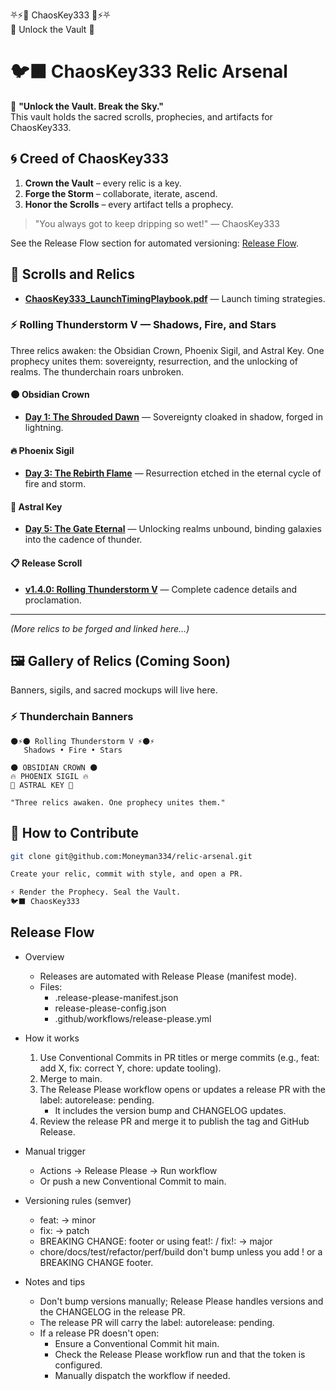 ⛧⚡👑 ChaosKey333 👑⚡⛧  
   🔑 Unlock the Vault 🔑

# 🐦‍⬛ ChaosKey333 Relic Arsenal

🌌 **"Unlock the Vault. Break the Sky."**  
This vault holds the sacred scrolls, prophecies, and artifacts for ChaosKey333.

## 🌀 Creed of ChaosKey333
1. **Crown the Vault** – every relic is a key.  
2. **Forge the Storm** – collaborate, iterate, ascend.  
3. **Honor the Scrolls** – every artifact tells a prophecy.

> "You always got to keep dripping so wet!" — ChaosKey333

See the Release Flow section for automated versioning: [Release Flow](#release-flow).

## 📜 Scrolls and Relics
- **[ChaosKey333_LaunchTimingPlaybook.pdf](./docs/scrolls/ChaosKey333_LaunchTimingPlaybook.pdf)** — Launch timing strategies.

### ⚡ Rolling Thunderstorm V — Shadows, Fire, and Stars

Three relics awaken: the Obsidian Crown, Phoenix Sigil, and Astral Key. One prophecy unites them: sovereignty, resurrection, and the unlocking of realms. The thunderchain roars unbroken.

#### 🌑 Obsidian Crown
- **[Day 1: The Shrouded Dawn](./docs/scrolls/Day1.md)** — Sovereignty cloaked in shadow, forged in lightning.

#### 🔥 Phoenix Sigil  
- **[Day 3: The Rebirth Flame](./docs/scrolls/Day3.md)** — Resurrection etched in the eternal cycle of fire and storm.

#### 🌌 Astral Key
- **[Day 5: The Gate Eternal](./docs/scrolls/Day5.md)** — Unlocking realms unbound, binding galaxies into the cadence of thunder.

#### 📋 Release Scroll
- **[v1.4.0: Rolling Thunderstorm V](./release-scrolls/v1.4.0.md)** — Complete cadence details and proclamation.

---

*(More relics to be forged and linked here…)*

## 🖼️ Gallery of Relics (Coming Soon)
Banners, sigils, and sacred mockups will live here.

### ⚡ Thunderchain Banners
```
🌑⚡🌑 Rolling Thunderstorm V ⚡🌑⚡
   Shadows • Fire • Stars
   
🌑 OBSIDIAN CROWN 🌑
🔥 PHOENIX SIGIL 🔥  
🌌 ASTRAL KEY 🌌

"Three relics awaken. One prophecy unites them."
```

## 🌌 How to Contribute
```bash
git clone git@github.com:Moneyman334/relic-arsenal.git

Create your relic, commit with style, and open a PR.

⚡ Render the Prophecy. Seal the Vault.
🐦‍⬛ ChaosKey333
```

## Release Flow

- Overview
  - Releases are automated with Release Please (manifest mode).
  - Files:
    - .release-please-manifest.json
    - release-please-config.json
    - .github/workflows/release-please.yml

- How it works
  1. Use Conventional Commits in PR titles or merge commits (e.g., feat: add X, fix: correct Y, chore: update tooling).
  2. Merge to main.
  3. The Release Please workflow opens or updates a release PR with the label: autorelease: pending.
     - It includes the version bump and CHANGELOG updates.
  4. Review the release PR and merge it to publish the tag and GitHub Release.

- Manual trigger
  - Actions → Release Please → Run workflow
  - Or push a new Conventional Commit to main.

- Versioning rules (semver)
  - feat: → minor
  - fix: → patch
  - BREAKING CHANGE: footer or using feat!: / fix!: → major
  - chore/docs/test/refactor/perf/build don't bump unless you add ! or a BREAKING CHANGE footer.

- Notes and tips
  - Don't bump versions manually; Release Please handles versions and the CHANGELOG in the release PR.
  - The release PR will carry the label: autorelease: pending.
  - If a release PR doesn't open:
    - Ensure a Conventional Commit hit main.
    - Check the Release Please workflow run and that the token is configured.
    - Manually dispatch the workflow if needed.

